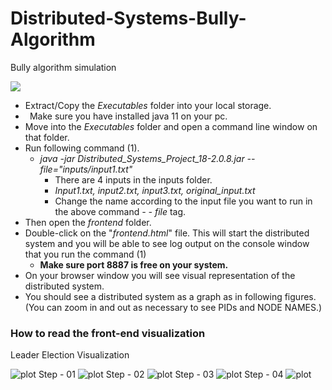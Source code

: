 # Distributed-Systems-Bully-Algorithm
Bully algorithm simulation

[![](https://visitcount.itsvg.in/api?id=Mahesh&label=Profile%20Views&color=0&icon=0&pretty=false)](https://visitcount.itsvg.in)
- Extract/Copy the *Executables* folder into your local storage.
- ` `Make sure you have installed java 11 on your pc. 
- Move into the *Executables* folder and open a command line window on that folder.
- Run following command (1).
  - *java -jar Distributed\_Systems\_Project\_18-2.0.8.jar --file="inputs/input1.txt"* 
    - There are 4 inputs in the inputs folder.
    - *Input1.txt, input2.txt, input3.txt, original\_input.txt*
    - Change the name according to the input file you want to run in the above command *- - file* tag.
- Then open the *frontend* folder.
- Double-click on the "*frontend.html*" file. This will start the distributed system and you will be able to see log output on the console window that you run the command (1)
  - **Make sure port 8887 is free on your system.**
- On your browser window you will see visual representation of the distributed system.
- You should see a distributed system as a graph as in following figures. (You can zoom in and out as necessary to see PIDs and NODE NAMES.)

### How to read the front-end visualization

Leader Election Visualization

![plot](Distributed_Systems_Project\src\main\resourcesaa.png)
Step - 01
![plot](Distributed_Systems_Project\src\main\resourcesa.png)
Step - 02
![plot](Distributed_Systems_Project\src\main\resourcesb.png)
Step - 03
![plot](Distributed_Systems_Project\src\main\resourcesc.png)
Step - 04
![plot](Distributed_Systems_Project\src\main\resourcesd.png)












